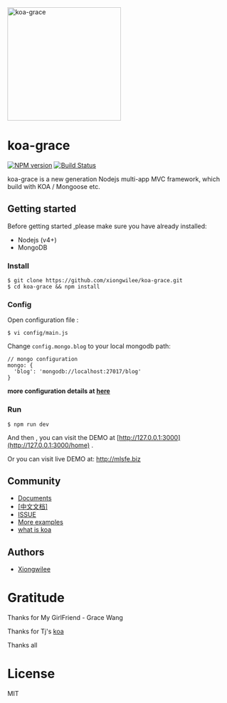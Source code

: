 <img src="https://github.com/xiongwilee/koa-grace/blob/master/logo.png?raw=true" alt="koa-grace" width="255px" title="A koa multi-app MVC framework"/>

# koa-grace

[![NPM version](https://img.shields.io/npm/v/koa-grace.svg)](https://www.npmjs.com/package/koa-grace)
[![Build Status](https://travis-ci.org/xiongwilee/koa-grace.svg?branch=master)](https://travis-ci.org/xiongwilee/koa-grace)

koa-grace is a new generation Nodejs multi-app MVC framework, which build with KOA / Mongoose etc.

## Getting started

Before getting started ,please make sure you have already installed:
* Nodejs (v4+)
* MongoDB

### Install 

	$ git clone https://github.com/xiongwilee/koa-grace.git 
	$ cd koa-grace && npm install

### Config 

Open configuration file :

	$ vi config/main.js

Change `config.mongo.blog` to your local mongodb path:

	// mongo configuration
	mongo: {
	  'blog': 'mongodb://localhost:27017/blog'
	}

**more configuration details at [here](https://github.com/xiongwilee/koa-grace/wiki/koa-grace#3-%E8%AF%A6%E7%BB%86%E4%BD%BF%E7%94%A8%E6%96%87%E6%A1%A3)**

### Run
	
	$ npm run dev

And then , you can visit the DEMO at [http://127.0.0.1:3000](http://127.0.0.1:3000/home) .

Or you can visit live DEMO at: http://mlsfe.biz

## Community
 - [Documents](https://github.com/xiongwilee/koa-grace/wiki)
 - [[中文文档]](https://github.com/xiongwilee/koa-grace/wiki/koa-grace) 
 - [ISSUE](https://github.com/xiongwilee/koa-grace/issues)
 - [More examples](https://github.com/xiongwilee/koa-grace/tree/master/app)
 - [what is koa](https://github.com/koajs/koa)

## Authors

  - [Xiongwilee](https://github.com/xiongwilee)

# Gratitude

Thanks for My GirlFriend - Grace Wang

Thanks for Tj's [koa](https://github.com/koajs/koa)

Thanks all

# License

  MIT
